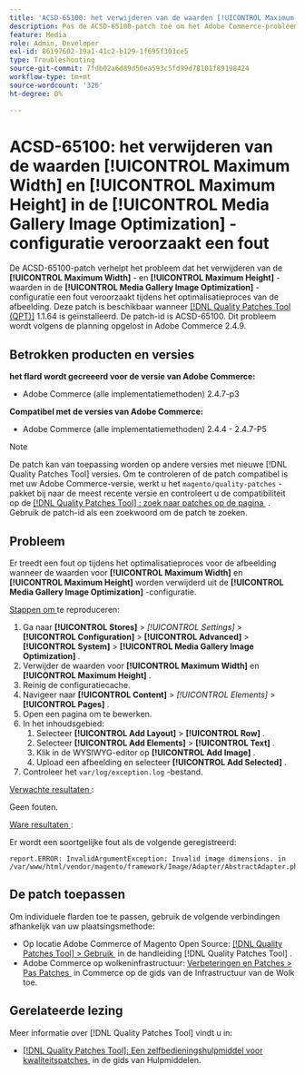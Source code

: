 ```yaml
---
title: 'ACSD-65100: het verwijderen van de waarden [!UICONTROL Maximum Width] en [!UICONTROL Maximum Height] in de [!UICONTROL Media Gallery Image Optimization] -configuratie veroorzaakt een fout'
description: Pas de ACSD-65100-patch toe om het Adobe Commerce-probleem op te lossen, waarbij het verwijderen van de [!UICONTROL Maximum Width] - en [!UICONTROL Maximum Height] -waarden in de [!UICONTROL Media Gallery Image Optimization] -configuratie een fout veroorzaakt tijdens het optimalisatieproces van de afbeelding.
feature: Media
role: Admin, Developer
exl-id: 86197602-19a1-41c2-b129-1f695f303ce5
type: Troubleshooting
source-git-commit: 7fdb02a6d89d50ea593c5fd99d78101f89198424
workflow-type: tm+mt
source-wordcount: '326'
ht-degree: 0%

---
```


# ACSD-65100: het verwijderen van de waarden [!UICONTROL Maximum Width] en [!UICONTROL Maximum Height] in de [!UICONTROL Media Gallery Image Optimization] -configuratie veroorzaakt een fout

De ACSD-65100-patch verhelpt het probleem dat het verwijderen van de **[!UICONTROL Maximum Width]** - en **[!UICONTROL Maximum Height]** -waarden in de **[!UICONTROL Media Gallery Image Optimization]** -configuratie een fout veroorzaakt tijdens het optimalisatieproces van de afbeelding. Deze patch is beschikbaar wanneer [[!DNL Quality Patches Tool (QPT)]](/help/tools/quality-patches-tool/quality-patches-tool-to-self-serve-quality-patches.md) 1.1.64 is geïnstalleerd. De patch-id is ACSD-65100. Dit probleem wordt volgens de planning opgelost in Adobe Commerce 2.4.9.

## Betrokken producten en versies

**het flard wordt gecreeerd voor de versie van Adobe Commerce:**

* Adobe Commerce (alle implementatiemethoden) 2.4.7-p3

**Compatibel met de versies van Adobe Commerce:**

* Adobe Commerce (alle implementatiemethoden) 2.4.4 - 2.4.7-P5

>[!NOTE]
>
>De patch kan van toepassing worden op andere versies met nieuwe [!DNL Quality Patches Tool] versies. Om te controleren of de patch compatibel is met uw Adobe Commerce-versie, werkt u het `magento/quality-patches` -pakket bij naar de meest recente versie en controleert u de compatibiliteit op de [[!DNL Quality Patches Tool] : zoek naar patches op de pagina &#x200B;](https://experienceleague.adobe.com/tools/commerce-quality-patches/index.html?lang=nl-NL) . Gebruik de patch-id als een zoekwoord om de patch te zoeken.

## Probleem

Er treedt een fout op tijdens het optimalisatieproces voor de afbeelding wanneer de waarden voor **[!UICONTROL Maximum Width]** en **[!UICONTROL Maximum Height]** worden verwijderd uit de **[!UICONTROL Media Gallery Image Optimization]** -configuratie.

<u> Stappen om </u> te reproduceren:

1. Ga naar **[!UICONTROL Stores]** > *[!UICONTROL Settings]* > **[!UICONTROL Configuration]** > **[!UICONTROL Advanced]** > **[!UICONTROL System]** > **[!UICONTROL Media Gallery Image Optimization]** .
1. Verwijder de waarden voor **[!UICONTROL Maximum Width]** en **[!UICONTROL Maximum Height]** .
1. Reinig de configuratiecache.
1. Navigeer naar **[!UICONTROL Content]** > *[!UICONTROL Elements]* > **[!UICONTROL Pages]** .
1. Open een pagina om te bewerken.
1. In het inhoudsgebied:
   1. Selecteer **[!UICONTROL Add Layout]** > **[!UICONTROL Row]** .
   1. Selecteer **[!UICONTROL Add Elements]** > **[!UICONTROL Text]** .
   1. Klik in de WYSIWYG-editor op **[!UICONTROL Add Image]** .
   1. Upload een afbeelding en selecteer **[!UICONTROL Add Selected]** .
1. Controleer het `var/log/exception.log` -bestand.

<u> Verwachte resultaten </u>:

Geen fouten.

<u> Ware resultaten </u>:

Er wordt een soortgelijke fout als de volgende geregistreerd:

```
report.ERROR: InvalidArgumentException: Invalid image dimensions. in /var/www/html/vendor/magento/framework/Image/Adapter/AbstractAdapter.php:630
```

## De patch toepassen

Om individuele flarden toe te passen, gebruik de volgende verbindingen afhankelijk van uw plaatsingsmethode:

* Op locatie Adobe Commerce of Magento Open Source: [[!DNL Quality Patches Tool] > Gebruik &#x200B;](/help/tools/quality-patches-tool/usage.md) in de handleiding [!DNL Quality Patches Tool] .
* Adobe Commerce op wolkeninfrastructuur: [&#x200B; Verbeteringen en Patches > Pas Patches &#x200B;](https://experienceleague.adobe.com/docs/commerce-cloud-service/user-guide/develop/upgrade/apply-patches.html?lang=nl-NL) in Commerce op de gids van de Infrastructuur van de Wolk toe.

## Gerelateerde lezing

Meer informatie over [!DNL Quality Patches Tool] vindt u in:

* [[!DNL Quality Patches Tool]: Een zelfbedieningshulpmiddel voor kwaliteitspatches &#x200B;](/help/tools/quality-patches-tool/quality-patches-tool-to-self-serve-quality-patches.md) in de gids van Hulpmiddelen.
